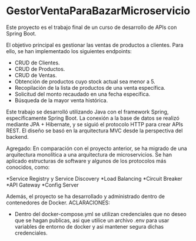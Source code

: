 # GestorVentaParaBazarMicroservicio

Este proyecto es el trabajo final de un curso de desarrollo de APIs con Spring Boot.

El objetivo principal es gestionar las ventas de productos a clientes. Para ello, se han implementado los siguientes endpoints:

* CRUD de Clientes.
* CRUD de Productos.
* CRUD de Ventas.
* Obtención de productos cuyo stock actual sea menor a 5.
* Recopilación de la lista de productos de una venta específica.
* Solicitud del monto recaudado en una fecha específica.
* Búsqueda de la mayor venta histórica.

Este trabajo se desarrolló utilizando Java con el framework Spring, específicamente Spring Boot. La conexión a la base de datos se realizó mediante JPA + Hibernate, y se siguió el protocolo HTTP para crear APIs REST. El diseño se basó en la arquitectura MVC desde la perspectiva del backend.

Agregado: En comparación con el proyecto anterior, se ha migrado de una arquitectura monolítica a una arquitectura de microservicios. Se han aplicado estructuras de software y algunos de los protocolos más conocidos, como:

*Service Registry y Service Discovery
*Load Balancing
*Circuit Breaker
*API Gateway
*Config Server

Además, el proyecto se ha desarrollado y administrado dentro de contenedores de Docker.
ACLARACIONES:
* Dentro del docker-compose.yml se utilizan credenciales que no deseo que se hagan publicas, asi que utilice un archivo .env para usar variables de entorno de docker y asi mantener segura dichas credenciales.
